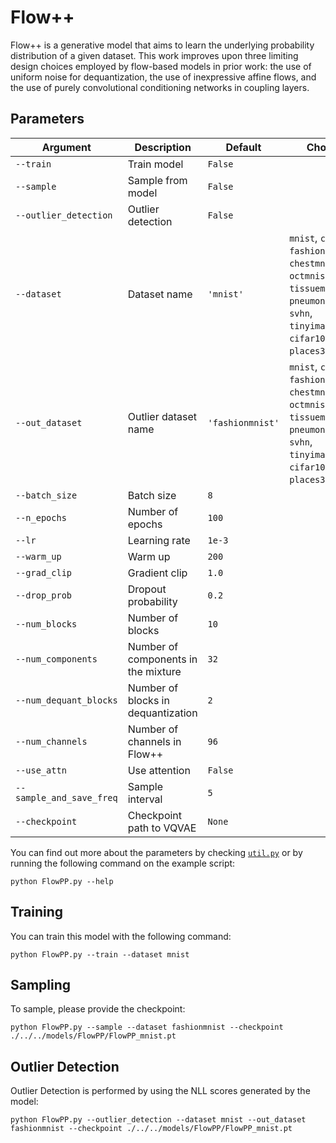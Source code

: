 # Flow++

Flow++ is a generative model that aims to learn the underlying probability distribution of a given dataset. This work improves upon three limiting design choices employed by flow-based models in prior work: the use of uniform noise for dequantization, the use of inexpressive affine flows, and the use of purely convolutional conditioning networks in coupling layers.

## Parameters

| Argument                  | Description                              | Default         | Choices                                                                                  |
|---------------------------|------------------------------------------|-----------------|------------------------------------------------------------------------------------------|
| `--train`                 | Train model                              | `False`         |                                                                                          |
| `--sample`                | Sample from model                        | `False`         |                                                                                          |
| `--outlier_detection`     | Outlier detection                        | `False`         |                                                                                          |
| `--dataset`               | Dataset name                             | `'mnist'`       | `mnist`, `cifar10`, `fashionmnist`, `chestmnist`, `octmnist`, `tissuemnist`, `pneumoniamnist`, `svhn`, `tinyimagenet`, `cifar100`, `places365`, `dtd`  |
| `--out_dataset`           | Outlier dataset name                     | `'fashionmnist'`| `mnist`, `cifar10`, `fashionmnist`, `chestmnist`, `octmnist`, `tissuemnist`, `pneumoniamnist`, `svhn`, `tinyimagenet`, `cifar100`, `places365`, `dtd`  |
| `--batch_size`            | Batch size                               | `8`             |                                                                                          |
| `--n_epochs`              | Number of epochs                         | `100`           |                                                                                          |
| `--lr`                    | Learning rate                            | `1e-3`          |                                                                                          |
| `--warm_up`               | Warm up                                  | `200`           |                                                                                          |
| `--grad_clip`             | Gradient clip                            | `1.0`           |                                                                                          |
| `--drop_prob`             | Dropout probability                      | `0.2`           |                                                                                          |
| `--num_blocks`            | Number of blocks                         | `10`            |                                                                                          |
| `--num_components`        | Number of components in the mixture      | `32`            |                                                                                          |
| `--num_dequant_blocks`    | Number of blocks in dequantization       | `2`             |                                                                                          |
| `--num_channels`          | Number of channels in Flow++             | `96`            |                                                                                          |
| `--use_attn`              | Use attention                            | `False`         |                                                                                          |
| `--sample_and_save_freq`  | Sample interval                          | `5`             |                                                                                          |
| `--checkpoint`            | Checkpoint path to VQVAE                 | `None`          |                                                                                          |

You can find out more about the parameters by checking [`util.py`](./../src/generativezoo/utils/util.py) or by running the following command on the example script:

    python FlowPP.py --help

## Training

You can train this model with the following command:

    python FlowPP.py --train --dataset mnist

## Sampling

To sample, please provide the checkpoint:

    python FlowPP.py --sample --dataset fashionmnist --checkpoint ./../../models/FlowPP/FlowPP_mnist.pt

## Outlier Detection

Outlier Detection is performed by using the NLL scores generated by the model:

    python FlowPP.py --outlier_detection --dataset mnist --out_dataset fashionmnist --checkpoint ./../../models/FlowPP/FlowPP_mnist.pt